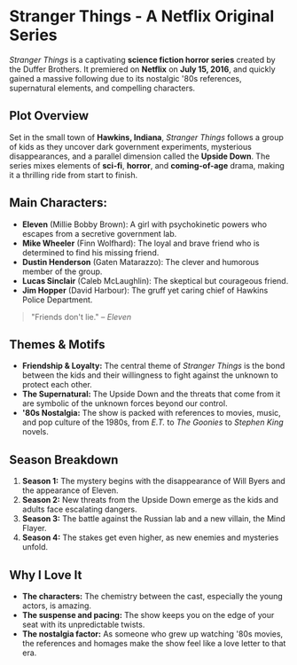 # Stranger Things - A Netflix Original Series

*Stranger Things* is a captivating **science fiction horror series** created by the Duffer Brothers. It premiered on **Netflix** on **July 15, 2016**, and quickly gained a massive following due to its nostalgic '80s references, supernatural elements, and compelling characters.

## Plot Overview

Set in the small town of **Hawkins, Indiana**, *Stranger Things* follows a group of kids as they uncover dark government experiments, mysterious disappearances, and a parallel dimension called the **Upside Down**. The series mixes elements of **sci-fi**, **horror**, and **coming-of-age** drama, making it a thrilling ride from start to finish.

## Main Characters:

- **Eleven** (Millie Bobby Brown): A girl with psychokinetic powers who escapes from a secretive government lab.
- **Mike Wheeler** (Finn Wolfhard): The loyal and brave friend who is determined to find his missing friend.
- **Dustin Henderson** (Gaten Matarazzo): The clever and humorous member of the group.
- **Lucas Sinclair** (Caleb McLaughlin): The skeptical but courageous friend.
- **Jim Hopper** (David Harbour): The gruff yet caring chief of Hawkins Police Department.

> "Friends don't lie." – *Eleven*

## Themes & Motifs

- **Friendship & Loyalty:** The central theme of *Stranger Things* is the bond between the kids and their willingness to fight against the unknown to protect each other.
- **The Supernatural:** The Upside Down and the threats that come from it are symbolic of the unknown forces beyond our control.
- **'80s Nostalgia:** The show is packed with references to movies, music, and pop culture of the 1980s, from *E.T.* to *The Goonies* to *Stephen King* novels.

## Season Breakdown

1. **Season 1:** The mystery begins with the disappearance of Will Byers and the appearance of Eleven.
2. **Season 2:** New threats from the Upside Down emerge as the kids and adults face escalating dangers.
3. **Season 3:** The battle against the Russian lab and a new villain, the Mind Flayer.
4. **Season 4:** The stakes get even higher, as new enemies and mysteries unfold.

## Why I Love It

- **The characters:** The chemistry between the cast, especially the young actors, is amazing.
- **The suspense and pacing:** The show keeps you on the edge of your seat with its unpredictable twists.
- **The nostalgia factor:** As someone who grew up watching '80s movies, the references and homages make the show feel like a love letter to that era.
